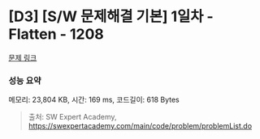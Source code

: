 # [D3] [S/W 문제해결 기본] 1일차 - Flatten - 1208 

[문제 링크](https://swexpertacademy.com/main/code/problem/problemDetail.do?contestProbId=AV139KOaABgCFAYh) 

### 성능 요약

메모리: 23,804 KB, 시간: 169 ms, 코드길이: 618 Bytes



> 출처: SW Expert Academy, https://swexpertacademy.com/main/code/problem/problemList.do